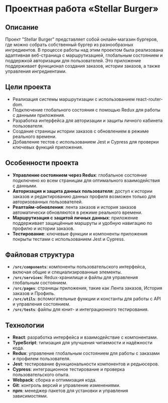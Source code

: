 # Проектная работа «Stellar Burger»

## Описание

Проект "Stellar Burger" представляет собой онлайн-магазин бургеров, где можно собрать собственный бургер из разнообразных ингредиентов. В процессе работы над этим проектом была реализована адаптивная веб-страница с маршрутизацией, глобальным состоянием и поддержкой авторизации для пользователей. Это приложение поддерживает функционал создания заказов, истории заказов, а также управления ингредиентами.

## Цели проекта

- Реализация системы маршрутизации с использованием react-router-dom.
- Подключение глобального состояния с помощью Redux для работы с данными приложения.
- Разработка интерфейса для авторизации и защиты личного кабинета пользователя.
- Создание страницы истории заказов с обновлением в режиме реального времени.
- Добавление тестов с использованием Jest и Cypress для проверки ключевых функций приложения.

## Особенности проекта

- **Управление состоянием через Redux**: глобальное состояние подключено ко всем страницам для оптимального взаимодействия с данными.
- **Авторизация и защита данных пользователя**: доступ к истории заказов и редактированию данных профиля возможен только для авторизованных пользователей.
- **Реалтайм-обновления**: лента заказов и история заказов автоматически обновляются в режиме реального времени.
- **Маршрутизация с защитой личных данных**: приложение поддерживает защищённые маршруты и удобную навигацию по профилю и истории заказов.
- **Тестирование**: ключевые функции и компоненты приложения покрыты тестами с использованием Jest и Cypress.

## Файловая структура

- **`/src/components`**: компоненты пользовательского интерфейса, включая общие и специализированные элементы.
- **`/src/services`**: Redux-хранилище и файлы для управления глобальным состоянием.
- **`/src/pages`**: страницы приложения, такие как Лента заказов, История заказов и Профиль.
- **`/src/utils`**: вспомогательные функции и константы для работы с API и управления состоянием.
- **`/src/tests`**: файлы для юнит- и интеграционного тестирования.

## Технологии

- **React**: разработка интерфейса и взаимодействие с компонентами.
- **TypeScript**: типизация для улучшения читаемости и надёжности кода.
- **Redux**: управление глобальным состоянием для работы с заказами и профилем пользователя.
- **Jest**: тестирование функциональности компонентов и редьюсеров.
- **Cypress**: интеграционное тестирование и проверка пользовательского опыта.
- **Webpack**: сборка и оптимизация кода.
- **Git**: контроль версий и управление изменениями.
- **npm**: менеджер пакетов для установки и управления зависимостями.
